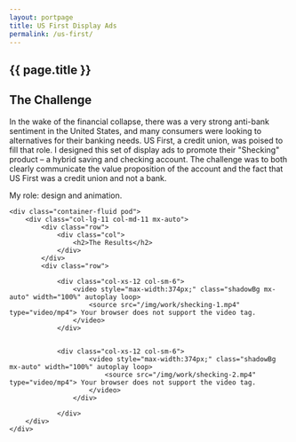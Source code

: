 ```yaml
---
layout: portpage
title: US First Display Ads
permalink: /us-first/
---
```

<section id="portfolioHero">
        <div class="container-fluid">
            <div class="row">
                <div class="col-lg-11 col-md-11 mx-auto">
                    <h1 class="text-center">{{ page.title }}</h1>
                </div>
            </div>
             <div class="row">
               <div class="bar mx-auto"></div> 
            </div> 
        </div>
    </section>
<section id="portfolioMain">
       
<!--the challenge-->

<div class="container-fluid pod">
   <div class="col-lg-11 col-md-11 mx-auto">
        <div class="row">
            <div class="col">
                <h2>The Challenge</h2>
                <p>In the wake of the financial collapse, there was a very strong anti-bank sentiment in the United States, and many consumers were looking to alternatives for their banking needs. US First, a credit union, was poised to fill that role. I designed this set of display ads to promote their "Shecking" product – a hybrid saving and checking account. The challenge was to both clearly communicate the value proposition of the account and the fact that US First was a credit union and not a bank.</p>
                <p class="role">My role: design and animation.</p>
            </div>
        </div>
   </div>
</div>

<!--the challenge end -->


<!--the final product-->

    <div class="container-fluid pod">
        <div class="col-lg-11 col-md-11 mx-auto">
            <div class="row">
                <div class="col">
                    <h2>The Results</h2>
                </div>
            </div>
            <div class="row">

                <div class="col-xs-12 col-sm-6">
                    <video style="max-width:374px;" class="shadowBg mx-auto" width="100%" autoplay loop>
                        <source src="/img/work/shecking-1.mp4" type="video/mp4"> Your browser does not support the video tag.
                    </video>
                </div>
            
           
                <div class="col-xs-12 col-sm-6">
                        <video style="max-width:374px;" class="shadowBg mx-auto" width="100%" autoplay loop>
                            <source src="/img/work/shecking-2.mp4" type="video/mp4"> Your browser does not support the video tag.
                        </video>
                    </div>

                </div>
        </div>
    </div>

<!--the final product end-->

</section>